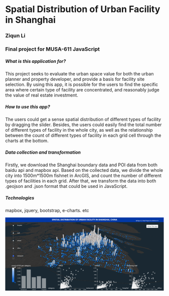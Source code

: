 # Spatial Distribution of Urban Facility in Shanghai
### Ziqun Li
### Final project for MUSA-611 JavaScript

##### What is this application for?
This project seeks to evaluate the urban space value for both the urban planner and property developer, and provide a basis for facility site selection. By using this app, it is possible for the users to find the specific area where certain type of facility are concentrated, and reasonably judge the value of real estate investment.

##### How to use this app?
The users could get a sense spatial distribution of different types of facility by dragging the slider. Besides, the users could easily find the total number of different types of facility in the whole city, as well as the relationship between the count of different types of facility in each grid cell through the charts at the bottom.

##### Data collection and transformation
Firstly, we download the Shanghai boundary data and POI data from both baidu api and mapbox api. Based on the collected data, we divide the whole city into 1500m*1500m fishnet in ArcGIS, and count the number of different types of facilities in each grid. After that, we transform the data into both .geojson and .json format that could be used in JavaScript.

##### Technologies 
mapbox, jquery, bootstrap, e-charts. etc

![image](https://raw.githubusercontent.com/liziqun/Js_Final/master/img/app.png)
